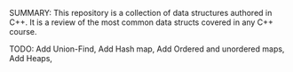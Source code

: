 SUMMARY:
  This repository is a collection of data structures authored in C++. It is a review of the most common data structs covered in any C++ course.

TODO:
  Add Union-Find,
  Add Hash map,
  Add Ordered and unordered maps,
  Add Heaps,
